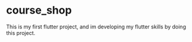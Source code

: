 # course_shop

This is my first flutter project, and im developing my flutter skills by doing this project.

